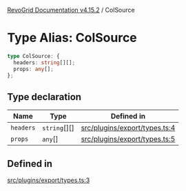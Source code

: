 [RevoGrid Documentation v4.15.2](README.md) / ColSource

# Type Alias: ColSource

```ts
type ColSource: {
  headers: string[][];
  props: any[];
};
```

## Type declaration

| Name | Type | Defined in |
| ------ | ------ | ------ |
| `headers` | `string`[][] | [src/plugins/export/types.ts:4](https://github.com/revolist/revogrid/blob/30cfedca97f5b42c948bd2668fa87c350d2411bd/src/plugins/export/types.ts#L4) |
| `props` | `any`[] | [src/plugins/export/types.ts:5](https://github.com/revolist/revogrid/blob/30cfedca97f5b42c948bd2668fa87c350d2411bd/src/plugins/export/types.ts#L5) |

## Defined in

[src/plugins/export/types.ts:3](https://github.com/revolist/revogrid/blob/30cfedca97f5b42c948bd2668fa87c350d2411bd/src/plugins/export/types.ts#L3)
